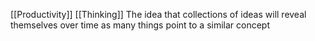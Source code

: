 [[Productivity]] [[Thinking]]
The idea that collections of ideas will reveal themselves over time as many things point to a similar concept
